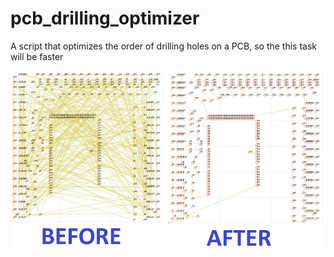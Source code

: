 # pcb_drilling_optimizer
A script that optimizes the order of drilling holes on a PCB, so the this task will be faster


![Optimization example](https://raw.githubusercontent.com/aporto/pcb_drilling_optimizer/master/drill_optimize.jpg)
